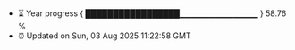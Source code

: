 - ⏳ Year progress { █████████████████▁▁▁▁▁▁▁▁▁▁▁▁▁ } 58.76 %
- ⏰ Updated on Sun, 03 Aug 2025 11:22:58 GMT


